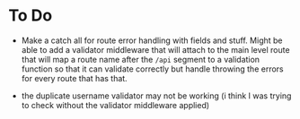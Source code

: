 # To Do

- Make a catch all for route error handling with fields and stuff. Might be able to add a validator middleware that will attach to the main level route that will map a route name after the `/api` segment to a validation function so that it can validate correctly but handle throwing the errors for every route that has that.

- the duplicate username validator may not be working (i think I was trying to check without the validator middleware applied)
